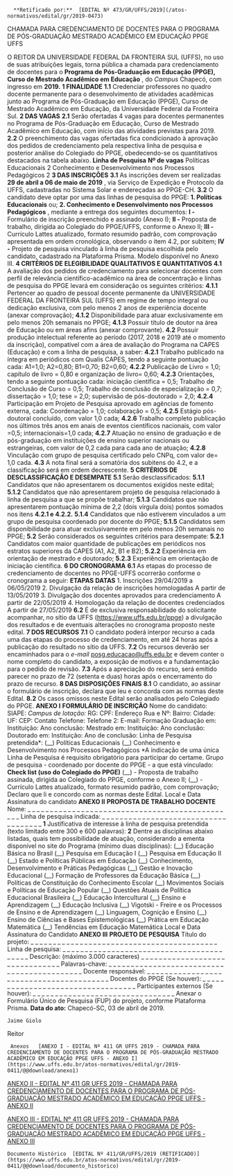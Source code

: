       **Retificado por:**  [EDITAL Nº 473/GR/UFFS/2019](/atos-normativos/edital/gr/2019-0473) 

   CHAMADA PARA CREDENCIAMENTO DE DOCENTES PARA O PROGRAMA DE PÓS-GRADUAÇÃO MESTRADO ACADÊMICO EM EDUCAÇÃO PPGE UFFS  

 O REITOR DA UNIVERSIDADE FEDERAL DA FRONTEIRA SUL (UFFS), no uso de suas atribuições legais, torna pública a chamada para credenciamento de docentes para o **Programa de Pós-Graduação em Educação (PPGE), Curso de Mestrado Acadêmico em Educação** , do *Campus*  Chapecó, com ingresso em **2019.**      **1 FINALIDADE**   **1.1**  Credenciar professores no quadro docente permanente para o desenvolvimento de atividades acadêmicas junto ao Programa de Pós-Graduação em Educação (PPGE), Curso de Mestrado Acadêmico em Educação, da Universidade Federal da Fronteira Sul.     **2 DAS VAGAS**   **2.1**  Serão ofertadas 4 vagas para docentes permanentes no Programa de Pós-Graduação em Educação, Curso de Mestrado Acadêmico em Educação, com início das atividades previstas para 2019.  **2.2**  O preenchimento das vagas ofertadas fica condicionado à aprovação dos pedidos de credenciamento pela respectiva linha de pesquisa e posterior análise do Colegiado do PPGE, obedecendo-se os quantitativos destacados na tabela abaixo.      **Linha de Pesquisa**     **Nº de vagas**      Políticas Educacionais   2     Conhecimento e Desenvolvimento nos Processos Pedagógicos   2        **3 DAS INSCRIÇÕES**   **3.1**  As inscrições devem ser realizadas **29 de abril a 06 de maio de 2019** , via Serviço de Expedição e Protocolo da UFFS, cadastradas no Sistema Solar e endereçadas ao PPGE-CH.  **3.2**  O candidato deve optar por uma das linhas de pesquisa do PPGE: **1. Políticas Educacionais** ou; **2. Conhecimento e Desenvolvimento nos Processos Pedagógicos** , mediante a entrega dos seguintes documentos:  **I -**  Formulário de inscrição preenchido e assinado (Anexo I);  **II -**  Proposta de trabalho, dirigida ao Colegiado do PPGE/UFFS, conforme o Anexo II;  **III -**  Currículo Lattes atualizado, formato resumido padrão, com comprovação apresentada em ordem cronológica, observando o item 4.2, por subitem;  **IV -**  Projeto de pesquisa vinculado à linha de pesquisa escolhida pelo candidato, cadastrado na Plataforma Prisma. Modelo disponível no Anexo III.     **4 CRITÉRIOS DE ELEGIBILIDADE QUALITATIVOS E QUANTITATIVOS**   **4.1**  A avaliação dos pedidos de credenciamento para selecionar docentes com perfil de relevância científico-acadêmico na área de concentração e linhas de pesquisa do PPGE levará em consideração os seguintes critérios:  **4.1.1**  Pertencer ao quadro de pessoal docente permanente da UNIVERSIDADE FEDERAL DA FRONTEIRA SUL (UFFS) em regime de tempo integral ou dedicação exclusiva, com pelo menos 2 anos de experiência docente (anexar comprovação);  **4.1.2**  Disponibilidade para atuar exclusivamente em pelo menos 20h semanais no PPGE;  **4.1.3**  Possuir título de doutor na área de Educação ou em áreas afins (anexar comprovante).  **4.2**  Possuir produção intelectual referente ao período (2017, 2018 e 2019 até o momento da inscrição), compatível com a área de avaliação do Programa na CAPES (Educação) e com a linha de pesquisa, a saber:  **4.2.1**  Trabalho publicado na íntegra em periódicos com Qualis CAPES, tendo a seguinte pontuação cada: A1=1,0; A2=0,80; B1=0,70; B2=0,60;  **4.2.2**  Publicação de Livro = 1,0; capítulo de livro = 0,80 e organização de livro= 0,60;  **4.2.3**  Orientações, tendo a seguinte pontuação cada: iniciação científica = 0,5; Trabalho de Conclusão de Curso = 0,5; Trabalho de conclusão de especialização = 0,7; dissertação = 1,0; tese = 2,0; supervisão de pós-doutorado = 2,0;  **4.2.4**  Participação em Projeto de Pesquisa aprovado em agências de fomento externa, cada: Coordenação = 1,0; colaboração = 0,5;  **4.2.5**  Estágio pós-doutoral concluído, com valor 1,0 cada;  **4.2.6**  Trabalho completo publicação nos últimos três anos em anais de eventos científicos nacionais, com valor =0,5; internacionais=1,0 cada;  **4.2.7**  Atuação no ensino de graduação e de pós-graduação em instituições de ensino superior nacionais ou estrangeiras, com valor de 0,2 cada para cada ano de atuação;  **4.2.8**  Vinculação com grupo de pesquisa certificado pelo CNPq, com valor de= 1,0 cada.  **4.3**  A nota final será a somatória dos subitens do 4.2, e a classificação será em ordem decrescente.     **5 CRITÉRIOS DE DESCLASSIFICAÇÃO E DESEMPATE**   **5.1**  Serão desclassificados:  **5.1.1**  Candidatos que não apresentarem os documentos exigidos neste edital;  **5.1.2**  Candidatos que não apresentarem projeto de pesquisa relacionado à linha de pesquisa a que se propõe trabalhar;  **5.1.3**  Candidatos que não apresentarem pontuação mínima de 2,2 (dois vírgula dois) pontos somados nos itens **4.2.1 e 4.2.2.**   **5.1.4**  Candidatos que não estiverem vinculados a um grupo de pesquisa coordenado por docente do PPGE;  **5.1.5**  Candidatos sem disponibilidade para atuar exclusivamente em pelo menos 20h semanais no PPGE;  **5.2**  Serão considerados os seguintes critérios para desempate:  **5.2.1**  Candidatos com maior quantidade de publicações em periódicos nos estratos superiores da CAPES (A1, A2, B1 e B2);  **5.2.2**  Experiência em orientação de mestrado e doutorado;  **5.2.3**  Experiência em orientação de iniciação científica.     **6 DO CRONOGRAMA**   **6.1**  As etapas do processo de credenciamento de docentes no PPGE-UFFS ocorrerão conforme o cronograma a seguir:     **ETAPAS**     **DATAS**      1. Inscrições   29/04/2019 a 06/05/2019     2. Divulgação da relação de inscrições homologadas   A partir de 13/05/2019     3. Divulgação dos docentes aprovados para credenciamento   A partir de 22/05/2019     4. Homologação da relação de docentes credenciados   A partir de 27/05/2019     **6.2**  É de exclusiva responsabilidade do solicitante acompanhar, no sítio da UFFS (<https://www.uffs.edu.br/ppge>) a divulgação dos resultados e de eventuais alterações no cronograma proposto neste edital.     **7 DOS RECURSOS**   **7.1**  O candidato poderá interpor recurso a cada uma das etapas do processo de credenciamento, em até 24 horas após a publicação do resultado no sítio da UFFS.  **7.2**  Os recursos deverão ser encaminhados para o *e-mail*  posg.educacao@uffs.edu.br e devem conter o nome completo do candidato, a exposição de motivos e a fundamentação para o pedido de revisão.  **7.3**  Após a apreciação do recurso, será emitido parecer no prazo de 72 (setenta e duas) horas após o encerramento do prazo de recurso.     **8 DAS DISPOSIÇÕES FINAIS**   **8.1**  O candidato, ao assinar o formulário de inscrição, declara que leu e concorda com as normas deste Edital.  **8.2**  Os casos omissos neste Edital serão analisados pelo Colegiado do PPGE.     **ANEXO I**      **FORMULÁRIO DE INSCRIÇÃO**        Nome do candidato:     SIAPE:      *Campus de lotação:*      RG:   CPF:     Endereço     Rua e Nº:     Bairro:   Cidade:     UF:   CEP:     Contato          Telefone:   Telefone 2:     E-mail:     Formação     Graduação em:           Instituição:   Ano conclusão:     Mestrado em:           Instituição:   Ano conclusão:     Doutorado em:            Instituição:   Ano de conclusão:     Linha de Pesquisa pretendida*:     (\_\_) Políticas Educacionais     (\_\_) Conhecimento e Desenvolvimento nos Processos Pedagógicos     *A indicação de uma única Linha de Pesquisa é requisito obrigatório para participar do certame.     Grupo de pesquisa - coordenado por docente do PPGE - a que está vinculado:            **Check list (uso do Colegiado do PPGE)**      (\_\_) - Proposta de trabalho assinada, dirigida ao Colegiado do PPGE, conforme o Anexo II;     (\_\_) - Currículo Lattes atualizado, formato resumido padrão, com comprovação;    Declaro que li e concordo com as normas deste Edital.   Local e Data   Assinatura do candidato   **ANEXO II**      **PROPOSTA DE TRABALHO DOCENTE**     Nome: \_ \_ \_ \_ \_ \_ \_ \_ \_ \_ \_ \_ \_ \_ \_ \_ \_ \_ \_ \_ \_ \_ \_ \_ \_ \_ \_ \_ \_ \_ \_ \_ \_ \_ \_ \_ \_ \_ \_ \_ \_ \_ \_ \_ \_ \_ \_  Linha de pesquisa indicada: \_ \_ \_ \_ \_ \_ \_ \_ \_ \_ \_ \_ \_ \_ \_ \_ \_ \_ \_ \_ \_ \_ \_ \_ \_ \_ \_ \_ \_ \_ \_ \_ \_ \_ \_ \_     **1**  Justificativa de interesse à linha de pesquisa pretendida (texto limitado entre 300 e 600 palavras):    **2**  Dentre as disciplinas abaixo listadas, quais tem possibilidade de atuação, considerando a ementa disponível no site do Programa (mínimo duas disciplinas): (\_\_) Educação Básica no Brasil (\_\_) Pesquisa em Educação I (\_\_) Pesquisa em Educação II (\_\_) Estado e Políticas Públicas em Educação (\_\_) Conhecimento, Desenvolvimento e Práticas Pedagógicas (\_\_) Gestão e Inovação Educacional (\_\_) Formação de Professores da Educação Básica (\_\_) Políticas de Constituição do Conhecimento Escolar (\_\_) Movimentos Sociais e Políticas de Educação Popular (\_\_) Questões Atuais de Política Educacional Brasileira (\_\_) Educação Intercultural (\_\_) Ensino e Aprendizagem (\_\_) Educação Inclusiva (\_\_) Vigotski - Freire e os Processos de Ensino e de Aprendizagem (\_\_) Linguagem, Cognição e Ensino (\_\_) Ensino de Ciências e Bases Epistemológicas (\_\_) Prática em Educação Matemática (\_\_) Tendências em Educação Matemática   Local e Data   Assinatura do Candidato   **ANEXO III**      **PROJETO DE PESQUISA**     Título do projeto: \_ \_ \_ \_ \_ \_ \_ \_ \_ \_ \_ \_ \_ \_ \_ \_ \_ \_ \_ \_ \_ \_ \_ \_ \_ \_ \_ \_ \_ \_ \_ \_ \_ \_ \_ \_ \_ \_ \_ \_ \_ \_  Linha de pesquisa: \_ \_ \_ \_ \_ \_ \_ \_ \_ \_ \_ \_ \_ \_ \_ \_ \_ \_ \_ \_ \_ \_ \_ \_ \_ \_ \_ \_ \_ \_ \_ \_ \_ \_ \_ \_ \_ \_ \_ \_ \_  Descrição: (máximo 3.000 caracteres) \_ \_ \_ \_ \_ \_ \_ \_ \_ \_ \_ \_ \_ \_ \_ \_ \_ \_ \_ \_ \_ \_ \_ \_ \_ \_ \_ \_ \_ \_ \_  Palavras-chave: \_ \_ \_ \_ \_ \_ \_ \_ \_ \_ \_ \_ \_ \_ \_ \_ \_ \_ \_ \_ \_ \_ \_ \_ \_ \_ \_ \_ \_ \_ \_ \_ \_ \_ \_ \_ \_ \_ \_ \_ \_ \_ \_  Docente responsável: \_ \_ \_ \_ \_ \_ \_ \_ \_ \_ \_ \_ \_ \_ \_ \_ \_ \_ \_ \_ \_ \_ \_ \_ \_ \_ \_ \_ \_ \_ \_ \_ \_ \_ \_ \_ \_ \_ \_ \_  Docentes do PPGE (Se houver): \_ \_ \_ \_ \_ \_ \_ \_ \_ \_ \_ \_ \_ \_ \_ \_ \_ \_ \_ \_ \_ \_ \_ \_ \_ \_ \_ \_ \_ \_ \_ \_ \_ \_  Participantes externos (Se houver): \_ \_ \_ \_ \_ \_ \_ \_ \_ \_ \_ \_ \_ \_ \_ \_ \_ \_ \_ \_ \_ \_ \_ \_ \_ \_ \_ \_ \_ \_ \_ \_  Anexar o Formulário Único de Pesquisa (FUP) do projeto, conforme Plataforma Prisma.    **Data do ato:** Chapecó-SC, 03 de abril de 2019.   
 

    Jaime Giolo   
 Reitor 

     Anexos   [ANEXO I - EDITAL Nº 411 GR UFFS 2019 - CHAMADA PARA CREDENCIAMENTO DE DOCENTES PARA O PROGRAMA DE PÓS-GRADUAÇÃO MESTRADO ACADÊMICO EM EDUCAÇÃO PPGE UFFS - ANEXO I](https://www.uffs.edu.br/atos-normativos/edital/gr/2019-0411/@@download/anexo1)  

   [ANEXO II - EDITAL Nº 411 GR UFFS 2019 - CHAMADA PARA CREDENCIAMENTO DE DOCENTES PARA O PROGRAMA DE PÓS-GRADUAÇÃO MESTRADO ACADÊMICO EM EDUCAÇÃO PPGE UFFS - ANEXO II](https://www.uffs.edu.br/atos-normativos/edital/gr/2019-0411/@@download/anexo2)  

   [ANEXO III - EDITAL Nº 411 GR UFFS 2019 - CHAMADA PARA CREDENCIAMENTO DE DOCENTES PARA O PROGRAMA DE PÓS-GRADUAÇÃO MESTRADO ACADÊMICO EM EDUCAÇÃO PPGE UFFS - ANEXO III](https://www.uffs.edu.br/atos-normativos/edital/gr/2019-0411/@@download/anexo3)  

    Documento Histórico  [EDITAL Nº 411/GR/UFFS/2019 (RETIFICADO)](https://www.uffs.edu.br/atos-normativos/edital/gr/2019-0411/@@download/documento_historico)     
      